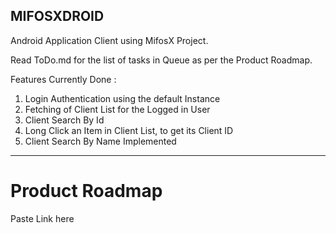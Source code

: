 MIFOSXDROID
---------------------------------------------

Android Application Client using MifosX Project.

Read ToDo.md for the list of tasks in Queue as per the Product Roadmap.

Features Currently Done :

1. Login Authentication using the default Instance
2. Fetching of Client List for the Logged in User
3. Client Search By Id 
4. Long Click an Item in Client List, to get its Client ID
5. Client Search By Name Implemented


----------------------------------------------

Product Roadmap
====

Paste Link here

